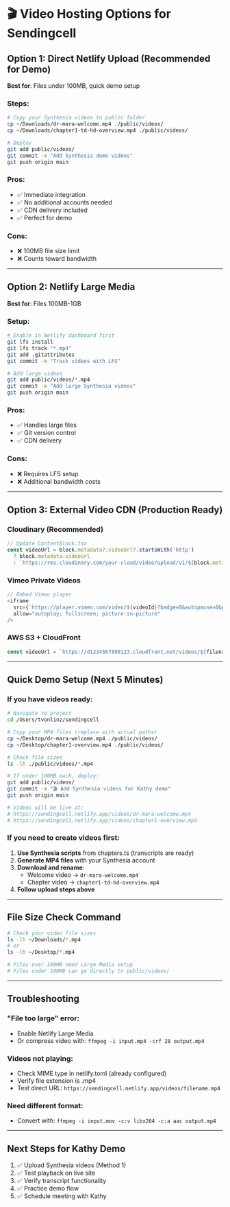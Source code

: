 # 🎬 Video Hosting Options for Sendingcell

## Option 1: Direct Netlify Upload (Recommended for Demo)
**Best for**: Files under 100MB, quick demo setup

### Steps:
```bash
# Copy your Synthesia videos to public folder
cp ~/Downloads/dr-mara-welcome.mp4 ./public/videos/
cp ~/Downloads/chapter1-td-hd-overview.mp4 ./public/videos/

# Deploy
git add public/videos/
git commit -m "Add Synthesia demo videos"
git push origin main
```

### Pros:
- ✅ Immediate integration
- ✅ No additional accounts needed
- ✅ CDN delivery included
- ✅ Perfect for demo

### Cons:
- ❌ 100MB file size limit
- ❌ Counts toward bandwidth

---

## Option 2: Netlify Large Media
**Best for**: Files 100MB-1GB

### Setup:
```bash
# Enable in Netlify dashboard first
git lfs install
git lfs track "*.mp4"
git add .gitattributes
git commit -m "Track videos with LFS"

# Add large videos
git add public/videos/*.mp4
git commit -m "Add large Synthesia videos"
git push origin main
```

### Pros:
- ✅ Handles large files
- ✅ Git version control
- ✅ CDN delivery

### Cons:
- ❌ Requires LFS setup
- ❌ Additional bandwidth costs

---

## Option 3: External Video CDN (Production Ready)

### Cloudinary (Recommended)
```javascript
// Update ContentBlock.tsx
const videoUrl = block.metadata?.videoUrl?.startsWith('http') 
  ? block.metadata.videoUrl 
  : `https://res.cloudinary.com/your-cloud/video/upload/v1/${block.metadata.videoUrl}`;
```

### Vimeo Private Videos
```javascript
// Embed Vimeo player
<iframe 
  src={`https://player.vimeo.com/video/${videoId}?badge=0&autopause=0&player_id=0&app_id=58479`}
  allow="autoplay; fullscreen; picture-in-picture" 
/>
```

### AWS S3 + CloudFront
```javascript
const videoUrl = `https://d1234567890123.cloudfront.net/videos/${filename}`;
```

---

## Quick Demo Setup (Next 5 Minutes)

### If you have videos ready:
```bash
# Navigate to project
cd /Users/tvonlinz/sendingcell

# Copy your MP4 files (replace with actual paths)
cp ~/Desktop/dr-mara-welcome.mp4 ./public/videos/
cp ~/Desktop/chapter1-overview.mp4 ./public/videos/

# Check file sizes
ls -lh ./public/videos/*.mp4

# If under 100MB each, deploy:
git add public/videos/
git commit -m "🎬 Add Synthesia videos for Kathy demo"
git push origin main

# Videos will be live at:
# https://sendingcell.netlify.app/videos/dr-mara-welcome.mp4
# https://sendingcell.netlify.app/videos/chapter1-overview.mp4
```

### If you need to create videos first:
1. **Use Synthesia scripts** from chapters.ts (transcripts are ready)
2. **Generate MP4 files** with your Synthesia account
3. **Download and rename**:
   - Welcome video → `dr-mara-welcome.mp4`
   - Chapter video → `chapter1-td-hd-overview.mp4`
4. **Follow upload steps above**

---

## File Size Check Command
```bash
# Check your video file sizes
ls -lh ~/Downloads/*.mp4
# or
ls -lh ~/Desktop/*.mp4

# Files over 100MB need Large Media setup
# Files under 100MB can go directly to public/videos/
```

---

## Troubleshooting

### "File too large" error:
- Enable Netlify Large Media
- Or compress video with: `ffmpeg -i input.mp4 -crf 28 output.mp4`

### Videos not playing:
- Check MIME type in netlify.toml (already configured)
- Verify file extension is .mp4
- Test direct URL: `https://sendingcell.netlify.app/videos/filename.mp4`

### Need different format:
- Convert with: `ffmpeg -i input.mov -c:v libx264 -c:a aac output.mp4`

---

## Next Steps for Kathy Demo

1. ✅ Upload Synthesia videos (Method 1)
2. ✅ Test playback on live site
3. ✅ Verify transcript functionality
4. ✅ Practice demo flow
5. ✅ Schedule meeting with Kathy